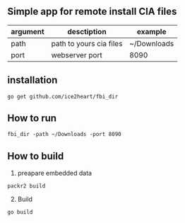## Simple app for remote install CIA files

| argument | desctiption | example |
| --- | --- | --- |
| path | path to yours cia files | ~/Downloads  |
| port | webserver port | 8090 | 

## installation 

```
go get github.com/ice2heart/fbi_dir
```



## How to run

```
fbi_dir -path ~/Downloads -port 8090
```

## How to build

1. preapare embedded data

```
packr2 build
```

2. Build 

```
go build
```